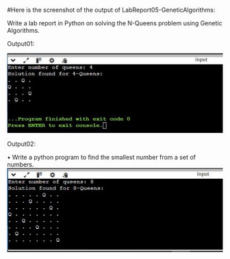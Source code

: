 #Here is the screenshot of the output of LabReport05-GeneticAlgorithms:

Write a lab report in Python on solving the N-Queens problem using Genetic Algorithms.

Output01:

![image_alt](https://github.com/ZakariaHossainCSE/Artificial-Intelligence-Lab/blob/b0c29ee33c0306d6c41547f88f2f5213d9b7d8d9/LabReport05-GeneticAlgorithms/idp%20report%205.JPG)

Output02:

• Write a python program to find the smallest number from a set of numbers.
![image_alt](https://github.com/ZakariaHossainCSE/Artificial-Intelligence-Lab/blob/da57c07fc528da567b87e7917f838a9b5af500cd/LabReport05-GeneticAlgorithms/idp%20report5.0.JPG)

